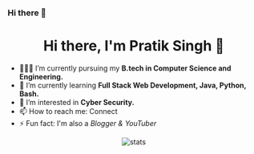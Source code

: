 ### Hi there 👋

<!--
**ghostinlinux/ghostinlinux** is a ✨ _special_ ✨ repository because its `README.md` (this file) appears on your GitHub profile.

Here are some ideas to get you started:

- 🔭 I’m currently working on ...
- 🌱 I’m currently learning ...
- 👯 I’m looking to collaborate on ...
- 🤔 I’m looking for help with ...
- 💬 Ask me about ...
- 📫 How to reach me: ...
- 😄 Pronouns: ...
- ⚡ Fun fact: ...
-->


<h1 align="center"> Hi there, I'm Pratik Singh 👋 </h1>

- 🧑🏻‍🏫 I’m currently pursuing my <strong> B.tech in Computer Science and Engineering. </strong>
- 🌱 I’m currently learning <strong>Full Stack Web Development, Java, Python, Bash.  </strong>
- 🔭 I’m interested in <strong> Cyber Security. </strong>
- 📫 How to reach me: <a href="https://ghostinlinux.github.io/MySocialLinks/" target="_blank" style="text-decoration:none;"> Connect </a>
- ⚡ Fun fact: I'm also a <i>Blogger & YouTuber</i>

<p align="center">
<img src="https://github-readme-stats.vercel.app/api?username=ghostinlinux&show_icons=true&theme=outrun" alt="stats">
</p>

